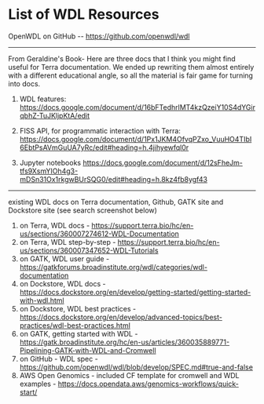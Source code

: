 # List of WDL Resources


OpenWDL on GitHub -- https://github.com/openwdl/wdl

---


From Geraldine's Book- Here are three docs that I think you might find useful for Terra documentation. We ended up rewriting them almost entirely with a different educational angle, so all the material is fair game for turning into docs.
 
1. WDL features:
https://docs.google.com/document/d/16bFTedhrlMT4kzQzeiY10S4dYGirqbhZ-TuJKljpKtA/edit
 
2. FISS API, for programmatic interaction with Terra:
https://docs.google.com/document/d/1Px1JKM4OfvqPZxo_VuuHO4TIbI6EbtPsAVmGuUA7yRc/edit#heading=h.4jihyewfql0r
 
3. Jupyter notebooks
https://docs.google.com/document/d/12sFheJm-tfs9XsmYIOh4g3-mDSn31Ox1rkgwBUrSQG0/edit#heading=h.8kz4fb8ygf43

---

existing WDL docs on Terra documentation, Github, GATK site and Dockstore site (see search screenshot below)

1. on Terra, WDL docs - https://support.terra.bio/hc/en-us/sections/360007274612-WDL-Documentation
2. on Terra, WDL step-by-step - https://support.terra.bio/hc/en-us/sections/360007347652-WDL-Tutorials
3. on GATK, WDL user guide - https://gatkforums.broadinstitute.org/wdl/categories/wdl-documentation
4. on Dockstore, WDL docs - https://docs.dockstore.org/en/develop/getting-started/getting-started-with-wdl.html
5. on Dockstore, WDL best practices - https://docs.dockstore.org/en/develop/advanced-topics/best-practices/wdl-best-practices.html
5. on GATK, getting started with WDL - https://gatk.broadinstitute.org/hc/en-us/articles/360035889771-Pipelining-GATK-with-WDL-and-Cromwell
6. on GitHub - WDL spec - https://github.com/openwdl/wdl/blob/develop/SPEC.md#true-and-false
7. AWS Open Genomics - included CF template for cromwell and WDL examples - https://docs.opendata.aws/genomics-workflows/quick-start/




